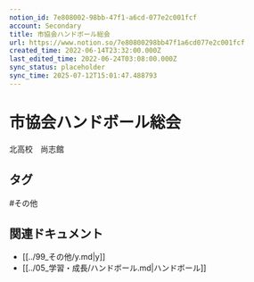 ```yaml
---
notion_id: 7e808002-98bb-47f1-a6cd-077e2c001fcf
account: Secondary
title: 市協会ハンドボール総会
url: https://www.notion.so/7e80800298bb47f1a6cd077e2c001fcf
created_time: 2022-06-14T23:32:00.000Z
last_edited_time: 2022-06-24T03:08:00.000Z
sync_status: placeholder
sync_time: 2025-07-12T15:01:47.488793
---
```

# 市協会ハンドボール総会

北高校　尚志館

## タグ

#その他 

## 関連ドキュメント

- [[../99_その他/y.md|y]]
- [[../05_学習・成長/ハンドボール.md|ハンドボール]]

